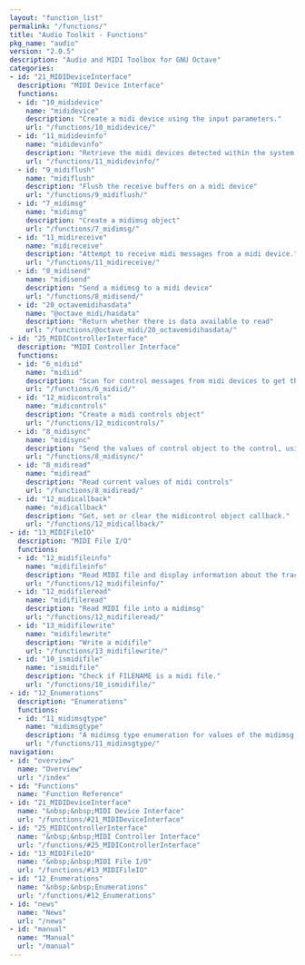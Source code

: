 ```yaml
---
layout: "function_list"
permalink: "/functions/"
title: "Audio Toolkit - Functions"
pkg_name: "audio"
version: "2.0.5"
description: "Audio and MIDI Toolbox for GNU Octave"
categories:
- id: "21_MIDIDeviceInterface"
  description: "MIDI Device Interface"
  functions:
  - id: "10_mididevice"
    name: "mididevice"
    description: "Create a midi device using the input parameters."
    url: "/functions/10_mididevice/"
  - id: "11_mididevinfo"
    name: "mididevinfo"
    description: "Retrieve the midi devices detected within the system."
    url: "/functions/11_mididevinfo/"
  - id: "9_midiflush"
    name: "midiflush"
    description: "Flush the receive buffers on a midi device"
    url: "/functions/9_midiflush/"
  - id: "7_midimsg"
    name: "midimsg"
    description: "Create a midimsg object"
    url: "/functions/7_midimsg/"
  - id: "11_midireceive"
    name: "midireceive"
    description: "Attempt to receive midi messages from a midi device."
    url: "/functions/11_midireceive/"
  - id: "8_midisend"
    name: "midisend"
    description: "Send a midimsg to a midi device"
    url: "/functions/8_midisend/"
  - id: "20_octavemidihasdata"
    name: "@octave_midi/hasdata"
    description: "Return whether there is data available to read"
    url: "/functions/@octave_midi/20_octavemidihasdata/"
- id: "25_MIDIControllerInterface"
  description: "MIDI Controller Interface"
  functions:
  - id: "6_midiid"
    name: "midiid"
    description: "Scan for control messages from midi devices to get the id of the device"
    url: "/functions/6_midiid/"
  - id: "12_midicontrols"
    name: "midicontrols"
    description: "Create a midi controls object"
    url: "/functions/12_midicontrols/"
  - id: "8_midisync"
    name: "midisync"
    description: "Send the values of control object to the control, using CTRLVALUES values if ..."
    url: "/functions/8_midisync/"
  - id: "8_midiread"
    name: "midiread"
    description: "Read current values of midi controls"
    url: "/functions/8_midiread/"
  - id: "12_midicallback"
    name: "midicallback"
    description: "Get, set or clear the midicontrol object callback."
    url: "/functions/12_midicallback/"
- id: "13_MIDIFileIO"
  description: "MIDI File I/O"
  functions:
  - id: "12_midifileinfo"
    name: "midifileinfo"
    description: "Read MIDI file and display information about the tracks and data"
    url: "/functions/12_midifileinfo/"
  - id: "12_midifileread"
    name: "midifileread"
    description: "Read MIDI file into a midimsg"
    url: "/functions/12_midifileread/"
  - id: "13_midifilewrite"
    name: "midifilewrite"
    description: "Write a midifile"
    url: "/functions/13_midifilewrite/"
  - id: "10_ismidifile"
    name: "ismidifile"
    description: "Check if FILENAME is a midi file."
    url: "/functions/10_ismidifile/"
- id: "12_Enumerations"
  description: "Enumerations"
  functions:
  - id: "11_midimsgtype"
    name: "midimsgtype"
    description: "A midimsg type enumeration for values of the midimsg type."
    url: "/functions/11_midimsgtype/"
navigation:
- id: "overview"
  name: "Overview"
  url: "/index"
- id: "Functions"
  name: "Function Reference"
- id: "21_MIDIDeviceInterface"
  name: "&nbsp;&nbsp;MIDI Device Interface"
  url: "/functions/#21_MIDIDeviceInterface"
- id: "25_MIDIControllerInterface"
  name: "&nbsp;&nbsp;MIDI Controller Interface"
  url: "/functions/#25_MIDIControllerInterface"
- id: "13_MIDIFileIO"
  name: "&nbsp;&nbsp;MIDI File I/O"
  url: "/functions/#13_MIDIFileIO"
- id: "12_Enumerations"
  name: "&nbsp;&nbsp;Enumerations"
  url: "/functions/#12_Enumerations"
- id: "news"
  name: "News"
  url: "/news"
- id: "manual"
  name: "Manual"
  url: "/manual"
---
```

